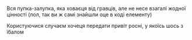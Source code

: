 Вся пупка-залупка, яка ховаєця від гравців, але не несе взагалі жодної цінності (лол, так ви ж самі знайшли оце в коді елементу)

Користуючися случаєм хочеця передати привіт росні, у якоїсь шось з їбалом

